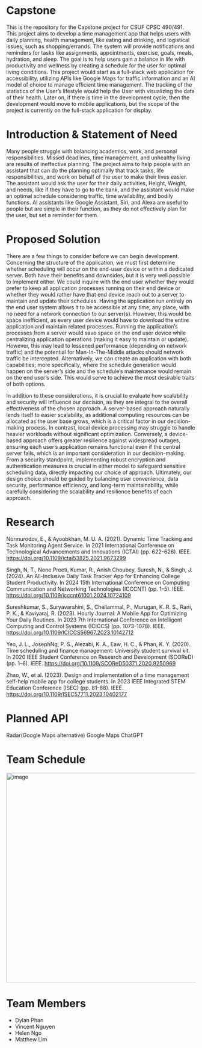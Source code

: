 # Capstone
This is the repository for the Capstone project for CSUF CPSC 490/491. This project aims to develop a time management app that helps users with daily planning, health management, like eating and drinking, and logistical issues, such as shopping/errands. The system will provide notifications and reminders for tasks like assignments, appointments, exercise, goals, meals, hydration, and sleep. The goal is to help users gain a balance in life with productivity and wellness by creating a schedule for the user for optimal living conditions. This project would start as a full-stack web application for accessibility, utilizing APIs like Google Maps for traffic information and an AI model of choice to manage efficient time management. The tracking of the statistics of the User’s lifestyle would help the User with visualizing the data of their health. Later on, if there is time in the development cycle, then the development would move to mobile applications, but the scope of the project is currently on the full-stack application for display.

# Introduction & Statement of Need
Many people struggle with balancing academics, work, and personal responsibilities. Missed deadlines, time management, and unhealthy living are results of ineffective planning. The project aims to help people with an assistant that can do the planning optimally that track tasks, life responsibilities, and work on behalf of the user to make their lives easier. The assistant would ask the user for their daily activities, Height, Weight, and needs, like if they have to go to the bank, and the assistant would make an optimal schedule considering traffic, time availability, and bodily functions. AI assistants like Google Assistant, Siri, and Alexa are useful to people but are simple in their function, as they do not effectively plan for the user, but set a reminder for them.

# Proposed Solution
There are a few things to consider before we can begin development. Concerning the structure of the application, we must first determine whether scheduling will occur on the end-user device or within a dedicated server. Both have their benefits and downsides, but it is very well possible to implement either. We could inquire with the end user whether they would prefer to keep all application processes running on their end device or whether they would rather have that end device reach out to a server to maintain and update their schedules. Having the application run entirely on the end user system allows it to be accessible at any time, any place, with no need for a network connection to our server(s). However, this would be space inefficient, as every user device would have to download the entire application and maintain related processes. Running the application’s processes from a server would save space on the end user device while centralizing application operations (making it easy to maintain or update). However, this may lead to lessened performance (depending on network traffic) and the potential for Man-In-The-Middle attacks should network traffic be intercepted. Alternatively, we can create an application with both capabilities; more specifically, where the schedule generation would happen on the server’s side and the schedule’s maintenance would remain on the end user’s side. This would serve to achieve the most desirable traits of both options.

In addition to these considerations, it is crucial to evaluate how scalability and security will influence our decision, as they are integral to the overall effectiveness of the chosen approach. A server-based approach naturally lends itself to easier scalability, as additional computing resources can be allocated as the user base grows, which is a critical factor in our decision-making process. In contrast, local device processing may struggle to handle heavier workloads without significant optimization. Conversely, a device-based approach offers greater resilience against widespread outages, ensuring each user’s application remains functional even if the central server fails, which is an important consideration in our decision-making. From a security standpoint, implementing robust encryption and authentication measures is crucial in either model to safeguard sensitive scheduling data, directly impacting our choice of approach. Ultimately, our design choice should be guided by balancing user convenience, data security, performance efficiency, and long-term maintainability, while carefully considering the scalability and resilience benefits of each approach.

# Research

Normurodov, E., & Ayoobkhan, M. U. A. (2021). Dynamic Time Tracking and Task Monitoring Agent Service. In 2021 International Conference on Technological Advancements and Innovations (ICTAI) (pp. 622–626). IEEE. https://doi.org/10.1109/ictai53825.2021.9673299  

Singh, N. T., None Preeti, Kumar, R., Anish Choubey, Suresh, N., & Singh, J. (2024). An All-Inclusive Daily Task Tracker App for Enhancing College Student Productivity. In 2024 15th International Conference on Computing Communication and Networking Technologies (ICCCNT) (pp. 1–5). IEEE.  https://doi.org/10.1109/icccnt61001.2024.10724109 

Sureshkumar, S., Suryavarshini, S., Chellammal, P., Murugan, K. R. S., Rani, P. K., & Kaviyaraj, R. (2023). Hourly Journal: A Mobile App for Optimizing Your Daily Routines. In 2023 7th International Conference on Intelligent Computing and Control Systems (ICICCS) (pp. 1073-1078). IEEE. https://doi.org/10.1109/ICICCS56967.2023.10142712   

Yeo, J. L., JosephNg, P. S., Alezabi, K. A., Eaw, H. C., & Phan, K. Y. (2020). Time scheduling and finance management: University student survival kit. In 2020 IEEE Student Conference on Research and Development (SCOReD) (pp. 1–6). IEEE. https://doi.org/10.1109/SCOReD50371.2020.9250969  

Zhao, W., et al. (2023). Design and implementation of a time management self-help mobile app for college students. In 2023 IEEE Integrated STEM Education Conference (ISEC) (pp. 81–88). IEEE. 
https://doi.org/10.1109/ISEC57711.2023.10402177 


# Planned API
Radar(Google Maps alternative)
Google Maps
ChatGPT

# Team Schedule
<img width="679" height="557" alt="image" src="https://github.com/user-attachments/assets/050dce01-01b5-4efc-8e29-cfcf32e9161a" />


# Team Members
* Dylan Phan
* Vincent Nguyen
* Helen Ngo
* Matthew Lim


